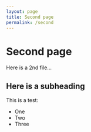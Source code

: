 ```yaml
---
layout: page
title: Second page
permalink: /second
---
```


# Second page

Here is a 2nd file...

## Here is a subheading

This is a test:

* One
* Two
* Three
